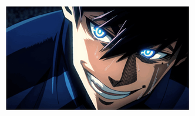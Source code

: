 ![Blue Lock Karasu Tabito](https://github.com/Neaxyn/Neaxyn/raw/main/GIFS/blue-lock-karasu-tabito.gif)

